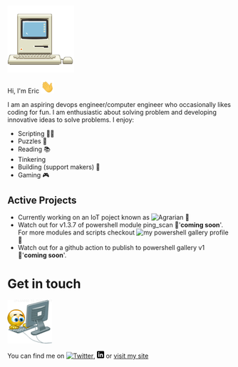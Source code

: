  <img src="https://raw.githubusercontent.com/ertush/ertush/master/hello_Computer.gif" width="150px">

Hi, I'm Eric <img src="https://raw.githubusercontent.com/ertush/ertush/master/wave.gif" width="30px">



I am an aspiring devops engineer/computer engineer who occasionally likes coding for fun. I am enthusiastic about solving problem and developing innovative ideas to solve problems.
I enjoy:
 * Scripting :man_technologist:
 * Puzzles :jigsaw: 
 * Reading :books:
 * Tinkering 
 * Building (support makers) :toolbox:
 * Gaming :video_game:

<!-- ## Technologies and Tools

![](https://img.shields.io/badge/os-linux-informational?style=flat&logo=Linux&logoColor=white&color=2bbc8a)
![](https://img.shields.io/badge/shell-bash-informational?style=flat&logo=GNU+Bash&logoColor=white&color=2bbc8a)
![](https://img.shields.io/badge/shell-powershell-informational?style=flat&logo=PowerShell&logoColor=white&color=2bbc8a)

<hr>

![](https://img.shields.io/badge/code-c-informational?style=flat&logo=C&logoColor=white&color=2bbc8a)
![](https://img.shields.io/badge/code-c++-informational?style=flat&logo=Cplusplus&logoColor=white&color=2bbc8a)
![](https://img.shields.io/badge/code-go-informational?style=flat&logo=Go&logoColor=white&color=2bbc8a)
![](https://img.shields.io/badge/code-js-informational?style=flat&logo=JavaScript&logoColor=white&color=2bbc8a)
![](https://img.shields.io/badge/code-python-informational?style=flat&logo=Python&logoColor=white&color=2bbc8a)
![](https://img.shields.io/badge/code-php-informational?style=flat&logo=PHP&logoColor=white&color=2bbc8a)

<hr>

![](https://img.shields.io/badge/runtime-nodejs-informational?style=flat&logo=Node.js&logoColor=white&color=2bbc8a)
![](https://img.shields.io/badge/iot%20editor-nodered-informational?style=flat&logo=Node-RED&logoColor=white&color=2bbc8a)
![](https://img.shields.io/badge/containers-docker-informational?style=flat&logo=Docker&logoColor=white&color=2bbc8a)
![](https://img.shields.io/badge/framework-bootstrap-informational?style=flat&logo=Bootstrap&logoColor=white&color=2bbc8a)
![](https://img.shields.io/badge/container_ochestrator-kubernetes-informational?style=flat&logo=Kubernetes&logoColor=white&color=2bbc8a)
![](https://img.shields.io/badge/web-jekyll-informational?style=flat&logo=Jekyll&logoColor=white&color=2bbc8a)
![](https://img.shields.io/badge/ci-github_actions-informational?style=flat&logo=Github+Actions&logoColor=white&color=2bbc8a)

<hr>

![](https://img.shields.io/badge/code_editor-vscode-informational?style=flat&logo=Visual+Studio+Code&logoColor=white&color=2bbc8a)
![](https://img.shields.io/badge/code_editor-arduino.cc-informational?style=flat&logo=Arduino&logoColor=white&color=2bbc8a)
![](https://img.shields.io/badge/iot_protocol-mosquitto-informational?style=flat&logo=Eclipse+Mosquitto&logoColor=white&color=2bbc8a)

<hr>

![](https://img.shields.io/badge/dbs-mongo-informational?style=flat&logo=MongoDB&logoColor=white&color=2bbc8a)
![](https://img.shields.io/badge/dbs-redis-informational?style=flat&logo=Redis&logoColor=white&color=2bbc8a)
![](https://img.shields.io/badge/dbs-influxdb-informational?style=flat&logo=InfluxDB&logoColor=white&color=2bbc8a)

<hr>

![](https://img.shields.io/badge/SBC-raspberry_pi-informational?style=flat&logo=Raspberry+Pi&logoColor=white&color=2bbc8a)
![](https://img.shields.io/badge/iot-smart_things-informational?style=flat&logo=SmartThings&logoColor=white&color=2bbc8a) -->

## Active Projects
 
 * Currently working on an IoT poject known as ![Agrarian](https://agrarian-iot.github.io) :seedling:
 * Watch out for v1.3.7 of powershell module ping_scan :pushpin:'**coming soon**'. For more modules and scripts checkout ![my powershell gallery profile](https://powershellgallery.com/profiles/eric_tush) :rocket:
 * Watch out for a github action to publish to powershell gallery v1 :pushpin:'**coming soon**'.

# Get in touch

<img src="https://raw.githubusercontent.com/ertush/ertush/master/emoji-typing.gif" width="100px">

You can find me on [![Twitter][1.2]][1], [![LinkedIn][3.2]][3] or [visit my site](https://eric-dev-me.vercel.app/)

<!-- Icons without padding -->

[1.2]: http://i.imgur.com/wWzX9uB.png (twitter icon without padding)
[3.2]: https://raw.githubusercontent.com/ertush/ertush/master/linkedin-3-16.png (LinkedIn icon without padding)

<!-- links to your social media accounts -->

[1]: https://twitter.com/eromtush
[3]: https://www.linkedin.com/in/eric-mutua-r77/


